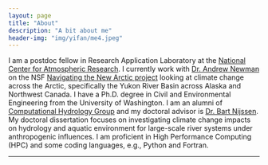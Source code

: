 ```yaml
---
layout: page
title: "About"
description: "A bit about me"
header-img: "img/yifan/me4.jpeg"
---
```


I am a postdoc fellow in Research Application Laboratory at the [National Center for Atmospheric Research](https://ncar.ucar.edu/). I currently work with [Dr. Andrew Newman](https://staff.ucar.edu/users/anewman) on the NSF [Navigating the New Arctic project](https://www.colorado.edu/research/arctic-rivers/) looking at climate change across the Arctic, specifically the Yukon River Basin across Alaska and Northwest Canada. I have a Ph.D. degree in Civil and Environmental Engineering from the University of Washington. I am an alumni of [Computational Hydrology Group](http://uw-hydro.github.io/) and my doctoral advisor is [Dr. Bart Nijssen](https://www.ce.washington.edu/people/faculty/nijssenb). My doctoral dissertation focuses on investigating climate change impacts on hydrology and aquatic environment for large-scale river systems under anthropogenic influences. I am proficient in High Performance Computing (HPC) and some coding languages, e.g., Python and Fortran.

-----


